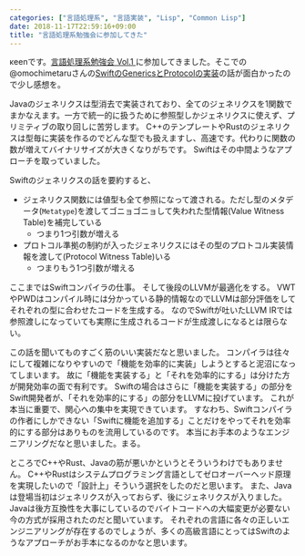 ```yaml
---
categories: ["言語処理系", "言語実装", "Lisp", "Common Lisp"]
date: 2018-11-17T22:59:16+09:00
title: "言語処理系勉強会に参加してきた"
---
```

κeenです。[言語処理系勉強会 Vol.1 ](https://connpass.com/event/104863/)に参加してきました。そこでの@omochimetaruさんの[SwiftのGenericsとProtocolの実装](https://gist.github.com/omochi/58f374f2809fb1c9122d2b0b69948256)の話が面白かったので少し感想を。

<!--more-->

Javaのジェネリクスは型消去で実装されており、全てのジェネリクスを1関数でまかなえます。一方で統一的に扱うために参照型しかジェネリクスに使えず、プリミティブの取り回しに苦労します。
C++のテンプレートやRustのジェネリクスは型毎に実装を作るのでどんな型でも扱えますし、高速です。代わりに関数の数が増えてバイナリサイズが大きくなりがちです。
Swiftはその中間ようなアプローチを取っていました。

Swiftのジェネリクスの話を要約すると、

* ジェネリクス関数には値型も全て参照になって渡される。ただし型のメタデータ(`Metatype`)を渡してゴニョゴニョして失われた型情報(Value Witness Table)を補完している
  + つまり1つ引数が増える
* プロトコル準拠の制約が入ったジェネリクスにはその型のプロトコル実装情報を渡して(Protocol Witness Table)いる
  + つまりもう1つ引数が増える


ここまではSwiftコンパイラの仕事。
そして後段のLLVMが最適化をする。
VWTやPWDはコンパイル時には分かっている静的情報なのでLLVMは部分評価をしてそれぞれの型に合わせたコードを生成する。
なのでSwiftが吐いたLLVM IRでは参照渡しになっていても実際に生成されるコードが生成渡しになるとは限らない。

この話を聞いてものすごく筋のいい実装だなと思いました。
コンパイラは往々にして複雑になりやすいので「機能を効率的に実装」しようとすると泥沼になってしまいます。
故に「機能を実装する」と「それを効率的にする」は分けた方が開発効率の面で有利です。
Swiftの場合はさらに「機能を実装する」の部分をSwift開発者が、「それを効率的にする」の部分をLLVMに投げています。
これが本当に重要で、関心への集中を実現できています。
すなわち、Swiftコンパイラの作者にしかできない「Swiftに機能を追加する」ことだけをやってそれを効率的にする部分はありものを流用しているのです。
本当にお手本のようなエンジニアリングだなと思いました。まる。

ところでC++やRust、Javaの筋が悪いかというとそういうわけでもありません。
C++やRustはシステムプログラミング言語としてゼロオーバーヘッド原理を実現したいので「設計上」そういう選択をしたのだと思います。
また、Javaは登場当初はジェネリクスが入っておらず、後にジェネリクスが入りました。
Javaは後方互換性を大事にしているのでバイトコードへの大幅変更が必要ない今の方式が採用されたのだと聞いています。
それぞれの言語に各々の正しいエンジニアリングが存在するのでしょうが、多くの高級言語にとってはSwiftのようなアプローチがお手本になるのかなと思います。
